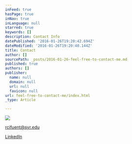 ```yaml
---
inFeed: true
hasPage: true
inNav: true
inLanguage: null
starred: true
keywords: []
description: Contact Info
datePublished: '2016-01-26T19:20:42.694Z'
dateModified: '2016-01-26T19:20:40.144Z'
title: Contact
author: []
sourcePath: _posts/2016-01-26-feel-free-to-contact-me.md
published: true
authors: []
publisher:
  name: null
  domain: null
  url: null
  favicon: null
url: feel-free-to-contact-me/index.html
_type: Article

---
```

![](https://s3-us-west-2.amazonaws.com/the-grid-img/p/d6b10914d39d4b646472c633edfce46c95b99123.gif)

rcifuent@syr.edu

[LinkedIn][0]

[0]: https://www.linkedin.com/in/rafacifuentes